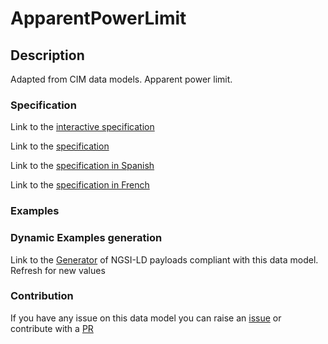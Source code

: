 # ApparentPowerLimit

## Description 

Adapted from CIM data models. Apparent power limit.
### Specification

Link to the [interactive specification](https://swagger.lab.fiware.org/?url=https://smart-data-models.github.io/dataModel.EnergyCIM/ApparentPowerLimit/swagger.yaml)

Link to the [specification](https://smart-data-models.github.io/dataModel.EnergyCIM/ApparentPowerLimit/doc/spec.md)

Link to the [specification in Spanish](https://smart-data-models.github.io/dataModel.EnergyCIM/ApparentPowerLimit/doc/spec_ES.md)

Link to the [specification in French](https://smart-data-models.github.io/dataModel.EnergyCIM/ApparentPowerLimit/doc/spec_FR.md)
### Examples
### Dynamic Examples generation

Link to the [Generator](https://smartdatamodels.org/extra/ngsi-ld_generator_v0.91.php?schemaUrl=https://raw.githubusercontent.com/smart-data-models/dataModel.EnergyCIM/master/ApparentPowerLimit/schema.json&email=info@smartdatamodels.org) of NGSI-LD payloads compliant with this data model. Refresh for new values
### Contribution

 If you have any issue on this data model you can raise an [issue](https://github.com/smart-data-models/dataModel.EnergyCIM/issues)  or contribute with a [PR](https://github.com/smart-data-models/dataModel.EnergyCIM/pulls)